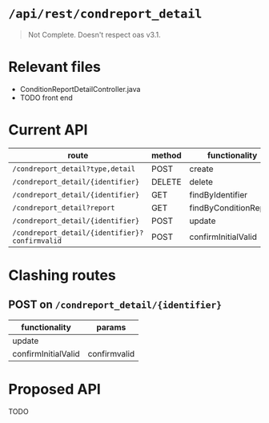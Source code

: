 # `/api/rest/condreport_detail`
> Not Complete.
> Doesn't respect oas v3.1.

# Relevant files
- ConditionReportDetailController.java
- TODO front end

# Current API
|route|method|functionality|
|-|-|-|
|`/condreport_detail?type,detail`|POST|create|
|`/condreport_detail/{identifier}`|DELETE|delete|
|`/condreport_detail/{identifier}`|GET|findByIdentifier|
|`/condreport_detail?report`|GET|findByConditionReport|
|`/condreport_detail/{identifier}`|POST|update|
|`/condreport_detail/{identifier}?confirmvalid`|POST|confirmInitialValid|

# Clashing routes

## POST on `/condreport_detail/{identifier}`
|functionality|params|
|-|-|
|update||
|confirmInitialValid|confirmvalid|

# Proposed API
TODO